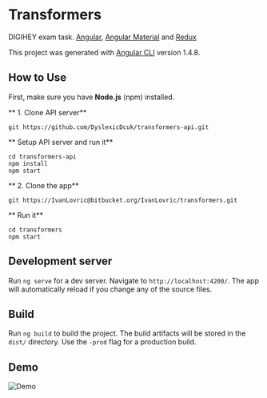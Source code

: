 # Transformers

DIGIHEY exam task. [Angular](https://github.com/angular/angular-cli), [Angular Material](https://material.angular.io/) and [Redux](http://redux.js.org/)

This project was generated with [Angular CLI](https://github.com/angular/angular-cli) version 1.4.8.

## How to Use ##
First, make sure you have **Node.js** (npm) installed.

** 1. Clone API server**

```
git https://github.com/DyslexicDcuk/transformers-api.git
```


** Setup API server and run it**

```
cd transformers-api
npm install
npm start
```

** 2. Clone the app**

```
git https://IvanLovric@bitbucket.org/IvanLovric/transformers.git
```


** Run it**

```
cd transformers
npm start
```

## Development server

Run `ng serve` for a dev server. Navigate to `http://localhost:4200/`. The app will automatically reload if you change any of the source files.

## Build

Run `ng build` to build the project. The build artifacts will be stored in the `dist/` directory. Use the `-prod` flag for a production build.

## Demo

![Demo](https://bytebucket.org/IvanLovric/transformers/raw/bfce927e4077858505d1cdc4142fd2d742e56066/ScreenShot.png)